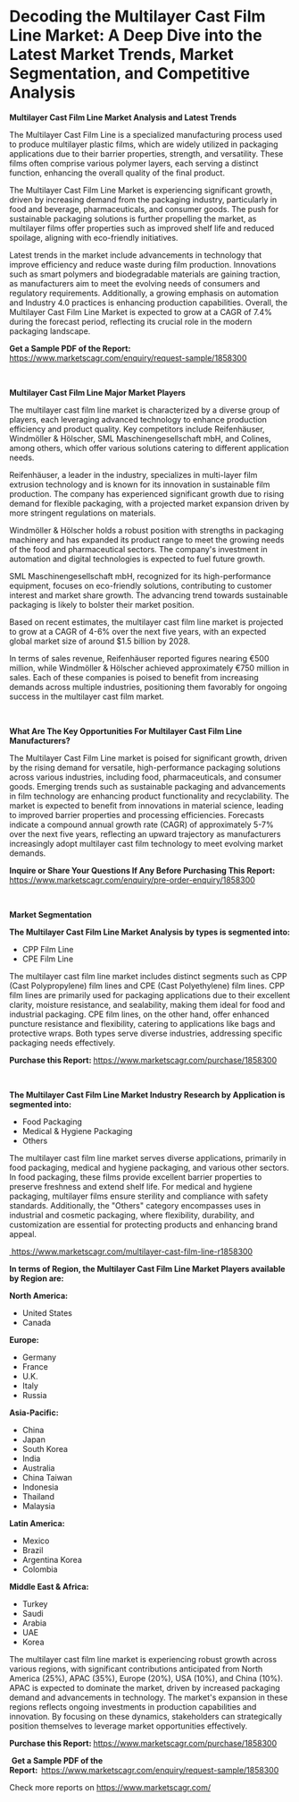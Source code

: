<p><h1>Decoding the Multilayer Cast Film Line Market: A Deep Dive into the Latest Market Trends, Market Segmentation, and Competitive Analysis</h1></p><p><strong>Multilayer Cast Film Line Market Analysis and Latest Trends</strong></p>
<p><p>The Multilayer Cast Film Line is a specialized manufacturing process used to produce multilayer plastic films, which are widely utilized in packaging applications due to their barrier properties, strength, and versatility. These films often comprise various polymer layers, each serving a distinct function, enhancing the overall quality of the final product.</p><p>The Multilayer Cast Film Line Market is experiencing significant growth, driven by increasing demand from the packaging industry, particularly in food and beverage, pharmaceuticals, and consumer goods. The push for sustainable packaging solutions is further propelling the market, as multilayer films offer properties such as improved shelf life and reduced spoilage, aligning with eco-friendly initiatives.</p><p>Latest trends in the market include advancements in technology that improve efficiency and reduce waste during film production. Innovations such as smart polymers and biodegradable materials are gaining traction, as manufacturers aim to meet the evolving needs of consumers and regulatory requirements. Additionally, a growing emphasis on automation and Industry 4.0 practices is enhancing production capabilities. Overall, the Multilayer Cast Film Line Market is expected to grow at a CAGR of 7.4% during the forecast period, reflecting its crucial role in the modern packaging landscape.</p></p>
<p><strong>Get a Sample PDF of the Report:&nbsp;</strong> <a href="https://www.marketscagr.com/enquiry/request-sample/1858300?utm_campaign=2038&utm_medium=2&utm_source=Github&utm_content=ia&utm_term=22022025&utm_id=multilayer-cast-film-line">https://www.marketscagr.com/enquiry/request-sample/1858300</a></p>
<p>&nbsp;</p>
<p><strong>Multilayer Cast Film Line Major Market Players</strong></p>
<p><p>The multilayer cast film line market is characterized by a diverse group of players, each leveraging advanced technology to enhance production efficiency and product quality. Key competitors include Reifenhäuser, Windmöller & Hölscher, SML Maschinengesellschaft mbH, and Colines, among others, which offer various solutions catering to different application needs. </p><p>Reifenhäuser, a leader in the industry, specializes in multi-layer film extrusion technology and is known for its innovation in sustainable film production. The company has experienced significant growth due to rising demand for flexible packaging, with a projected market expansion driven by more stringent regulations on materials.</p><p>Windmöller & Hölscher holds a robust position with strengths in packaging machinery and has expanded its product range to meet the growing needs of the food and pharmaceutical sectors. The company's investment in automation and digital technologies is expected to fuel future growth.</p><p>SML Maschinengesellschaft mbH, recognized for its high-performance equipment, focuses on eco-friendly solutions, contributing to customer interest and market share growth. The advancing trend towards sustainable packaging is likely to bolster their market position.</p><p>Based on recent estimates, the multilayer cast film line market is projected to grow at a CAGR of 4-6% over the next five years, with an expected global market size of around $1.5 billion by 2028. </p><p>In terms of sales revenue, Reifenhäuser reported figures nearing €500 million, while Windmöller & Hölscher achieved approximately €750 million in sales. Each of these companies is poised to benefit from increasing demands across multiple industries, positioning them favorably for ongoing success in the multilayer cast film market.</p></p>
<p>&nbsp;</p>
<p><strong>What Are The Key Opportunities For Multilayer Cast Film Line Manufacturers?</strong></p>
<p><p>The Multilayer Cast Film Line market is poised for significant growth, driven by the rising demand for versatile, high-performance packaging solutions across various industries, including food, pharmaceuticals, and consumer goods. Emerging trends such as sustainable packaging and advancements in film technology are enhancing product functionality and recyclability. The market is expected to benefit from innovations in material science, leading to improved barrier properties and processing efficiencies. Forecasts indicate a compound annual growth rate (CAGR) of approximately 5-7% over the next five years, reflecting an upward trajectory as manufacturers increasingly adopt multilayer cast film technology to meet evolving market demands.</p></p>
<p><strong>Inquire or Share Your Questions If Any Before Purchasing This Report:</strong> <a href="https://www.marketscagr.com/enquiry/pre-order-enquiry/1858300?utm_campaign=2038&utm_medium=2&utm_source=Github&utm_content=ia&utm_term=22022025&utm_id=multilayer-cast-film-line">https://www.marketscagr.com/enquiry/pre-order-enquiry/1858300</a></p>
<p>&nbsp;</p>
<p><strong>Market Segmentation</strong></p>
<p><strong>The Multilayer Cast Film Line Market Analysis by types is segmented into:</strong></p>
<p><ul><li>CPP Film Line</li><li>CPE Film Line</li></ul></p>
<p><p>The multilayer cast film line market includes distinct segments such as CPP (Cast Polypropylene) film lines and CPE (Cast Polyethylene) film lines. CPP film lines are primarily used for packaging applications due to their excellent clarity, moisture resistance, and sealability, making them ideal for food and industrial packaging. CPE film lines, on the other hand, offer enhanced puncture resistance and flexibility, catering to applications like bags and protective wraps. Both types serve diverse industries, addressing specific packaging needs effectively.</p></p>
<p><strong>Purchase this Report:&nbsp;</strong><a href="https://www.marketscagr.com/purchase/1858300?utm_campaign=2038&utm_medium=2&utm_source=Github&utm_content=ia&utm_term=22022025&utm_id=multilayer-cast-film-line">https://www.marketscagr.com/purchase/1858300</a></p>
<p>&nbsp;</p>
<p><strong>The Multilayer Cast Film Line Market Industry Research by Application is segmented into:</strong></p>
<p><ul><li>Food Packaging</li><li>Medical & Hygiene Packaging</li><li>Others</li></ul></p>
<p><p>The multilayer cast film line market serves diverse applications, primarily in food packaging, medical and hygiene packaging, and various other sectors. In food packaging, these films provide excellent barrier properties to preserve freshness and extend shelf life. For medical and hygiene packaging, multilayer films ensure sterility and compliance with safety standards. Additionally, the "Others" category encompasses uses in industrial and cosmetic packaging, where flexibility, durability, and customization are essential for protecting products and enhancing brand appeal.</p></p>
<p><a href="https://www.marketscagr.com/multilayer-cast-film-line-r1858300?utm_campaign=2038&utm_medium=2&utm_source=Github&utm_content=ia&utm_term=22022025&utm_id=multilayer-cast-film-line">&nbsp;https://www.marketscagr.com/multilayer-cast-film-line-r1858300</a></p>
<p><strong>In terms of Region, the Multilayer Cast Film Line Market Players available by Region are:</strong></p>
<p>
    <p> <strong> North America: </strong>
        <ul>
            <li>United States</li>
            <li>Canada</li>
        </ul>
        </p> 
    <p> <strong> Europe: </strong>
        <ul>
            <li>Germany</li>
            <li>France</li>
            <li>U.K.</li>
            <li>Italy</li>
            <li>Russia</li>
        </ul>
        </p> 
    <p> <strong> Asia-Pacific: </strong>
        <ul>
            <li>China</li>
            <li>Japan</li>
            <li>South Korea</li>
            <li>India</li>
            <li>Australia</li>
            <li>China Taiwan</li>
            <li>Indonesia</li>
            <li>Thailand</li>
            <li>Malaysia</li>
        </ul>
        </p> 
    <p> <strong> Latin America: </strong>
        <ul>
            <li>Mexico</li>
            <li>Brazil</li>
            <li>Argentina Korea</li>
            <li>Colombia</li>
        </ul>
        </p> 
    <p> <strong> Middle East & Africa: </strong>
        <ul>
            <li>Turkey</li>
            <li>Saudi</li>
            <li>Arabia</li>
            <li>UAE</li>
            <li>Korea</li>
        </ul>
    </p>
    </p>
<p><p>The multilayer cast film line market is experiencing robust growth across various regions, with significant contributions anticipated from North America (25%), APAC (35%), Europe (20%), USA (10%), and China (10%). APAC is expected to dominate the market, driven by increased packaging demand and advancements in technology. The market's expansion in these regions reflects ongoing investments in production capabilities and innovation. By focusing on these dynamics, stakeholders can strategically position themselves to leverage market opportunities effectively.</p></p>
<p><strong>Purchase this Report: </strong><a href="https://www.marketscagr.com/purchase/1858300?utm_campaign=2038&utm_medium=2&utm_source=Github&utm_content=ia&utm_term=22022025&utm_id=multilayer-cast-film-line">https://www.marketscagr.com/purchase/1858300</a></p>
<p>&nbsp;<strong>Get a Sample PDF of the Report:&nbsp;&nbsp;</strong><a href="https://www.marketscagr.com/enquiry/request-sample/1858300?utm_campaign=2038&utm_medium=2&utm_source=Github&utm_content=ia&utm_term=22022025&utm_id=multilayer-cast-film-line">https://www.marketscagr.com/enquiry/request-sample/1858300</a></p>
<p><strong></strong></p>
<p>Check more reports on <a href="https://www.marketscagr.com/?utm_campaign=2038&utm_medium=2&utm_source=Github&utm_content=ia&utm_term=22022025&utm_id=multilayer-cast-film-line">https://www.marketscagr.com/</a></p>